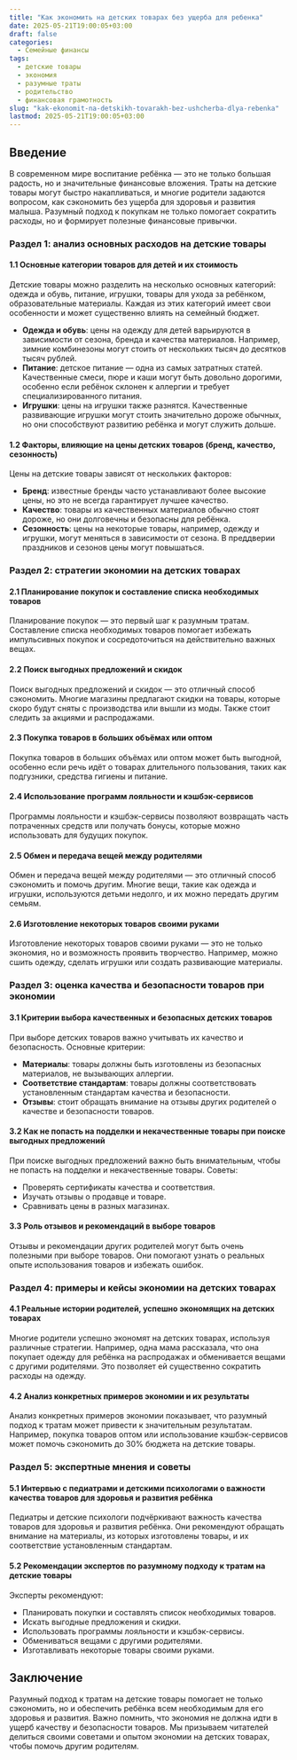 ```yaml
---
title: "Как экономить на детских товарах без ущерба для ребенка"
date: 2025-05-21T19:00:05+03:00
draft: false
categories:
  - Семейные финансы
tags:
  - детские товары
  - экономия
  - разумные траты
  - родительство
  - финансовая грамотность
slug: "kak-ekonomit-na-detskikh-tovarakh-bez-ushcherba-dlya-rebenka"
lastmod: 2025-05-21T19:00:05+03:00
---
```


## Введение

В современном мире воспитание ребёнка — это не только большая радость, но и значительные финансовые вложения. Траты на детские товары могут быстро накапливаться, и многие родители задаются вопросом, как сэкономить без ущерба для здоровья и развития малыша. Разумный подход к покупкам не только помогает сократить расходы, но и формирует полезные финансовые привычки.

### Раздел 1: анализ основных расходов на детские товары

#### 1.1 Основные категории товаров для детей и их стоимость

Детские товары можно разделить на несколько основных категорий: одежда и обувь, питание, игрушки, товары для ухода за ребёнком, образовательные материалы. Каждая из этих категорий имеет свои особенности и может существенно влиять на семейный бюджет.

- **Одежда и обувь**: цены на одежду для детей варьируются в зависимости от сезона, бренда и качества материалов. Например, зимние комбинезоны могут стоить от нескольких тысяч до десятков тысяч рублей.
- **Питание**: детское питание — одна из самых затратных статей. Качественные смеси, пюре и каши могут быть довольно дорогими, особенно если ребёнок склонен к аллергии и требует специализированного питания.
- **Игрушки**: цены на игрушки также разнятся. Качественные развивающие игрушки могут стоить значительно дороже обычных, но они способствуют развитию ребёнка и могут служить дольше.

#### 1.2 Факторы, влияющие на цены детских товаров (бренд, качество, сезонность)

Цены на детские товары зависят от нескольких факторов:

- **Бренд**: известные бренды часто устанавливают более высокие цены, но это не всегда гарантирует лучшее качество.
- **Качество**: товары из качественных материалов обычно стоят дороже, но они долговечны и безопасны для ребёнка.
- **Сезонность**: цены на некоторые товары, например, одежду и игрушки, могут меняться в зависимости от сезона. В преддверии праздников и сезонов цены могут повышаться.

### Раздел 2: стратегии экономии на детских товарах

#### 2.1 Планирование покупок и составление списка необходимых товаров

Планирование покупок — это первый шаг к разумным тратам. Составление списка необходимых товаров помогает избежать импульсивных покупок и сосредоточиться на действительно важных вещах.

#### 2.2 Поиск выгодных предложений и скидок

Поиск выгодных предложений и скидок — это отличный способ сэкономить. Многие магазины предлагают скидки на товары, которые скоро будут сняты с производства или вышли из моды. Также стоит следить за акциями и распродажами.

#### 2.3 Покупка товаров в больших объёмах или оптом

Покупка товаров в больших объёмах или оптом может быть выгодной, особенно если речь идёт о товарах длительного пользования, таких как подгузники, средства гигиены и питание.

#### 2.4 Использование программ лояльности и кэшбэк-сервисов

Программы лояльности и кэшбэк-сервисы позволяют возвращать часть потраченных средств или получать бонусы, которые можно использовать для будущих покупок.

#### 2.5 Обмен и передача вещей между родителями

Обмен и передача вещей между родителями — это отличный способ сэкономить и помочь другим. Многие вещи, такие как одежда и игрушки, используются детьми недолго, и их можно передать другим семьям.

#### 2.6 Изготовление некоторых товаров своими руками

Изготовление некоторых товаров своими руками — это не только экономия, но и возможность проявить творчество. Например, можно сшить одежду, сделать игрушки или создать развивающие материалы.

### Раздел 3: оценка качества и безопасности товаров при экономии

#### 3.1 Критерии выбора качественных и безопасных детских товаров

При выборе детских товаров важно учитывать их качество и безопасность. Основные критерии:

- **Материалы**: товары должны быть изготовлены из безопасных материалов, не вызывающих аллергии.
- **Соответствие стандартам**: товары должны соответствовать установленным стандартам качества и безопасности.
- **Отзывы**: стоит обращать внимание на отзывы других родителей о качестве и безопасности товаров.

#### 3.2 Как не попасть на подделки и некачественные товары при поиске выгодных предложений

При поиске выгодных предложений важно быть внимательным, чтобы не попасть на подделки и некачественные товары. Советы:

- Проверять сертификаты качества и соответствия.
- Изучать отзывы о продавце и товаре.
- Сравнивать цены в разных магазинах.

#### 3.3 Роль отзывов и рекомендаций в выборе товаров

Отзывы и рекомендации других родителей могут быть очень полезными при выборе товаров. Они помогают узнать о реальных опыте использования товаров и избежать ошибок.

### Раздел 4: примеры и кейсы экономии на детских товарах

#### 4.1 Реальные истории родителей, успешно экономящих на детских товарах

Многие родители успешно экономят на детских товарах, используя различные стратегии. Например, одна мама рассказала, что она покупает одежду для ребёнка на распродажах и обменивается вещами с другими родителями. Это позволяет ей существенно сократить расходы на одежду.

#### 4.2 Анализ конкретных примеров экономии и их результаты

Анализ конкретных примеров экономии показывает, что разумный подход к тратам может привести к значительным результатам. Например, покупка товаров оптом или использование кэшбэк-сервисов может помочь сэкономить до 30% бюджета на детские товары.

### Раздел 5: экспертные мнения и советы

#### 5.1 Интервью с педиатрами и детскими психологами о важности качества товаров для здоровья и развития ребёнка

Педиатры и детские психологи подчёркивают важность качества товаров для здоровья и развития ребёнка. Они рекомендуют обращать внимание на материалы, из которых изготовлены товары, и их соответствие установленным стандартам.

#### 5.2 Рекомендации экспертов по разумному подходу к тратам на детские товары

Эксперты рекомендуют:

- Планировать покупки и составлять список необходимых товаров.
- Искать выгодные предложения и скидки.
- Использовать программы лояльности и кэшбэк-сервисы.
- Обмениваться вещами с другими родителями.
- Изготавливать некоторые товары своими руками.

## Заключение

Разумный подход к тратам на детские товары помогает не только сэкономить, но и обеспечить ребёнка всем необходимым для его здоровья и развития. Важно помнить, что экономия не должна идти в ущерб качеству и безопасности товаров. Мы призываем читателей делиться своими советами и опытом экономии на детских товарах, чтобы помочь другим родителям.

